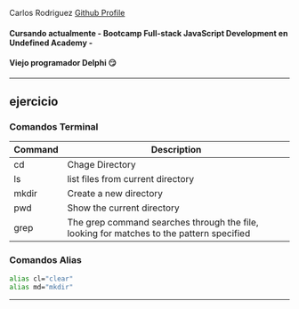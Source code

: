  Carlos Rodriguez
[Github Profile](https://github.com/cmripod/cmripod)

#### Cursando actualmente - Bootcamp Full-stack JavaScript Development en **Undefined Academy** -

#### Viejo programador Delphi 😏

---
## ejercicio

### Comandos Terminal

| Command | Description                                                                              |
| ------- | ---------------------------------------------------------------------------------------- |
| cd      | Chage Directory                                                                          |
| ls      | list files from current directory                                                        |
| mkdir   | Create a new directory                                                                   |
| pwd     | Show the current directory                                                               |
| grep    | The grep command searches through the file, looking for matches to the pattern specified |

### Comandos Alias

```bash
alias cl="clear" 
alias md="mkdir" 
```
---
